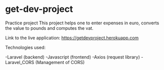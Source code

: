 # get-dev-project
Practice project
This project helps one to enter expenses in euro, converts the value to pounds and computes the vat. 

Link to the live application: https://getdevproject.herokuapp.com

Technologies used:

-Laravel (backend)
-Javascript (frontend)
-Axios (request library)
-Laravel_CORS (Management of CORS)
